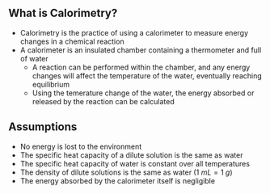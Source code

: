 
## What is Calorimetry?

-   Calorimetry is the practice of using a calorimeter to measure energy changes in a chemical reaction
-   A calorimeter is an insulated chamber containing a thermometer and full of water
    -   A reaction can be performed within the chamber, and any energy changes will affect the temperature of the water, eventually reaching equilibrium
    -   Using the temerature change of the water, the energy absorbed or released by the reaction can be calculated

## Assumptions

-   No energy is lost to the environment
-   The specific heat capacity of a dilute solution is the same as water
-   The specific heat capacity of water is constant over all temperatures
-   The density of dilute solutions is the same as water ($1\>mL=1\>g$)
-   The energy absorbed by the calorimeter itself is negligible
